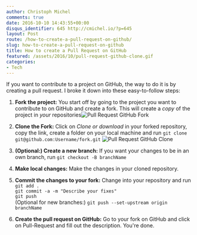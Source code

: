 ```yaml
---
author: Christoph Michel
comments: true
date: 2016-10-10 14:43:55+00:00
disqus_identifier: 645 http://cmichel.io/?p=645
layout: Post
route: /how-to-create-a-pull-request-on-github/
slug: how-to-create-a-pull-request-on-github
title: How to create a Pull Request on GitHub
featured: /assets/2016/10/pull-request-github-clone.gif
categories:
- Tech
---
```

If you want to contribute to a project on GitHub, the way to do it is by creating a pull request. I broke it down into these easy-to-follow steps:
 	
  1. **Fork the project:** You start off by going to the project you want to contribute to on GitHub and create a fork. This will create a _copy_ of the project in _your_ repositories![Pull Request GitHub Fork](http://cmichel.io/assets/2016/10/pull-request-github-fork.gif)
  2. **Clone the Fork:** Click on _Clone or download_ in your forked repository, copy the link, create a folder on your local machine and run `git clone git@github.com:Username/fork.git`
  ![Pull Request GitHub Clone](http://cmichel.io/assets/2016/10/pull-request-github-clone.gif)

  3. **(Optional:) Create a new branch:** If you want your changes to be in an own branch, run `git checkout -B branchName`
  4. **Make local changes:** Make the changes in your cloned repository.
  5. **Commit the changes to your fork:** Change into your repository and run  
  `git add .`  
  `git commit -a -m "Describe your fixes"`  
  `git push`  
  (Optional for new branches:) `git push --set-upstream origin branchName`
 	
  6. **Create the pull request on GitHub:** Go to your fork on GitHub and click on Pull-Request and fill out the description. You're done.



